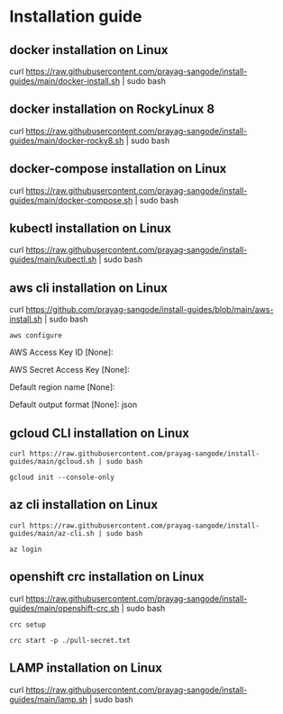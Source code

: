 # Installation guide 

## docker installation on Linux

curl https://raw.githubusercontent.com/prayag-sangode/install-guides/main/docker-install.sh | sudo bash 

## docker installation on RockyLinux 8

curl https://raw.githubusercontent.com/prayag-sangode/install-guides/main/docker-rocky8.sh | sudo bash

## docker-compose installation on Linux

curl https://raw.githubusercontent.com/prayag-sangode/install-guides/main/docker-compose.sh | sudo bash 

## kubectl installation on Linux

curl https://raw.githubusercontent.com/prayag-sangode/install-guides/main/kubectl.sh | sudo bash 

## aws cli installation on Linux

curl https://github.com/prayag-sangode/install-guides/blob/main/aws-install.sh | sudo bash

`aws configure`

AWS Access Key ID [None]: 

AWS Secret Access Key [None]: 

Default region name [None]: 

Default output format [None]: json

## gcloud CLI installation on Linux

`curl https://raw.githubusercontent.com/prayag-sangode/install-guides/main/gcloud.sh | sudo bash`

`gcloud init --console-only`

## az cli installation on Linux

`curl https://raw.githubusercontent.com/prayag-sangode/install-guides/main/az-cli.sh | sudo bash`

`az login`

## openshift crc installation on Linux

curl https://raw.githubusercontent.com/prayag-sangode/install-guides/main/openshift-crc.sh | sudo bash

`crc setup`

`crc start -p ./pull-secret.txt`

## LAMP installation on Linux

curl https://raw.githubusercontent.com/prayag-sangode/install-guides/main/lamp.sh | sudo bash
